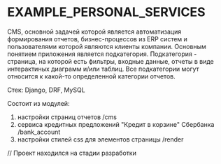 # EXAMPLE_PERSONAL_SERVICES
CMS, основной задачей которой является автоматизация формирования отчетов, бизнес-процессов из ERP систем и пользователями которой являются клиенты компании. Основным понятием приложения является подкатегория. Подкатегория - страница, на которой есть фильтры, входные данные, отчеты в виде интерактиных диаграмм и/или таблиц. Все подкатегории могут относится к какой-то определенной категории отчетов.

Стек: Django, DRF, MySQL

Состоит из модулей:
1) настройки страниц отчетов /cms
2) сервиса кредитных предложений "Кредит в корзине" Сбербанка /bank_account
3) настройки стилей css для элементов страницы /render

// Проект находился на стадии разработки